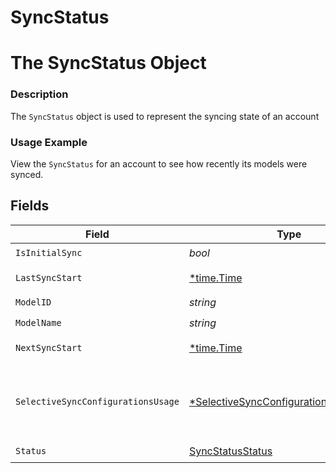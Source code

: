 # SyncStatus

# The SyncStatus Object
### Description
The `SyncStatus` object is used to represent the syncing state of an account

### Usage Example
View the `SyncStatus` for an account to see how recently its models were synced.


## Fields

| Field                                                                                                | Type                                                                                                 | Required                                                                                             | Description                                                                                          | Example                                                                                              |
| ---------------------------------------------------------------------------------------------------- | ---------------------------------------------------------------------------------------------------- | ---------------------------------------------------------------------------------------------------- | ---------------------------------------------------------------------------------------------------- | ---------------------------------------------------------------------------------------------------- |
| `IsInitialSync`                                                                                      | *bool*                                                                                               | :heavy_check_mark:                                                                                   | N/A                                                                                                  | true                                                                                                 |
| `LastSyncStart`                                                                                      | [*time.Time](https://pkg.go.dev/time#Time)                                                           | :heavy_minus_sign:                                                                                   | N/A                                                                                                  | 2021-03-30T19:44:18.695973Z                                                                          |
| `ModelID`                                                                                            | *string*                                                                                             | :heavy_check_mark:                                                                                   | N/A                                                                                                  | ats.Candidate                                                                                        |
| `ModelName`                                                                                          | *string*                                                                                             | :heavy_check_mark:                                                                                   | N/A                                                                                                  | Candidate                                                                                            |
| `NextSyncStart`                                                                                      | [*time.Time](https://pkg.go.dev/time#Time)                                                           | :heavy_minus_sign:                                                                                   | N/A                                                                                                  | 2021-03-30T20:44:18.662942Z                                                                          |
| `SelectiveSyncConfigurationsUsage`                                                                   | [*SelectiveSyncConfigurationsUsageEnum](../../models/shared/selectivesyncconfigurationsusageenum.md) | :heavy_minus_sign:                                                                                   | * `IN_NEXT_SYNC` - IN_NEXT_SYNC<br/>* `IN_LAST_SYNC` - IN_LAST_SYNC                                  |                                                                                                      |
| `Status`                                                                                             | [SyncStatusStatus](../../models/shared/syncstatusstatus.md)                                          | :heavy_check_mark:                                                                                   | N/A                                                                                                  | SYNCING                                                                                              |